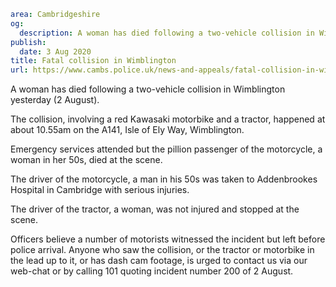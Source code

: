 ```yaml
area: Cambridgeshire
og:
  description: A woman has died following a two-vehicle collision in Wimblington yesterday (2 August).
publish:
  date: 3 Aug 2020
title: Fatal collision in Wimblington
url: https://www.cambs.police.uk/news-and-appeals/fatal-collision-in-wimblington
```

A woman has died following a two-vehicle collision in Wimblington yesterday (2 August).

The collision, involving a red Kawasaki motorbike and a tractor, happened at about 10.55am on the A141, Isle of Ely Way, Wimblington.

Emergency services attended but the pillion passenger of the motorcycle, a woman in her 50s, died at the scene.

The driver of the motorcycle, a man in his 50s was taken to Addenbrookes Hospital in Cambridge with serious injuries.

The driver of the tractor, a woman, was not injured and stopped at the scene.

Officers believe a number of motorists witnessed the incident but left before police arrival. Anyone who saw the collision, or the tractor or motorbike in the lead up to it, or has dash cam footage, is urged to contact us via our web-chat or by calling 101 quoting incident number 200 of 2 August.
